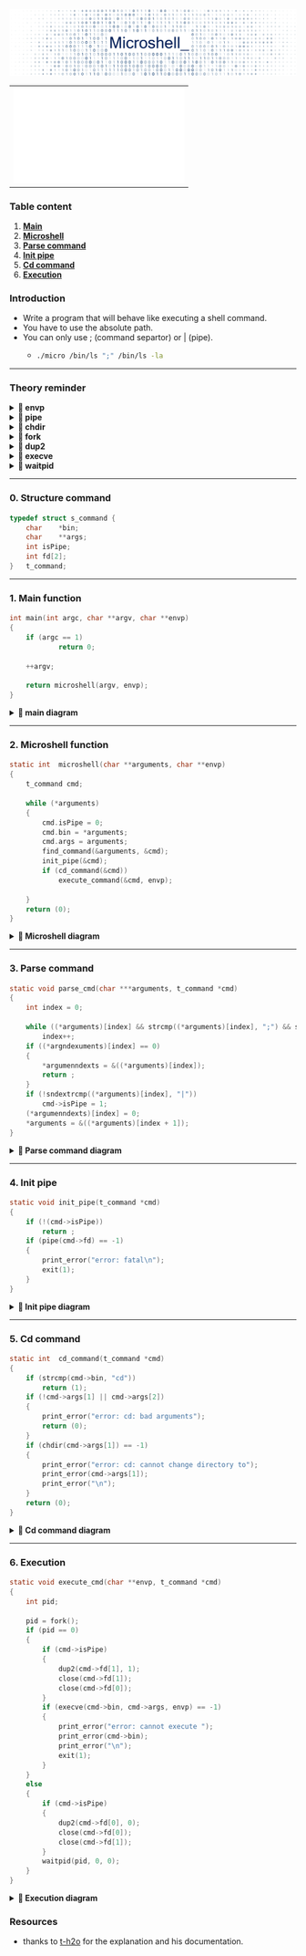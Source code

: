 ![image/titre.png](image/titre.png)

  <table>
    <tr>
      <td align="center">
      <img src="/metrics.repository.svg" alt="Metrics" width="300">
    </tr>
  </table>

### Table content
1. **[Main](#main)**
2. **[Microshell](#Microshell)**
3. **[Parse command](#Parse_command)**
4. **[Init pipe](#init_pipe)**
5. **[Cd command](#cd_command)**
6. **[Execution](#execution)**

### Introduction

* Write a program that will behave like executing a shell command.
* You have to use the absolute path.
* You can only use ; (command separtor) or | (pipe).
  * ````bash
    ./micro /bin/ls ";" /bin/ls -la
    ````

---
### Theory reminder

<details>	
  <summary><b> 🔽 envp </b></summary>
      <br />

* **char `envp`**: (**env**ironment **p**ointer): 
  * The `envp` parameter is a **pointer to an array of null-terminated strings** that 
  represent the values set in the **user's environment variables**.
  * `$NAME`, `USER=kdi-noce`, `SHELL=/bin/zsh`, etc... .
     <br />
</details>

<details>	
  <summary><b> 🔽 pipe</b></summary>
      <br />

* **int `pipe`(int pipe_fd[2])**:

    * Parameters :

      * `fd[0]`: `fd` **(file descriptor)** for the
        read end of pipe.
  
      * `fd[1]`: `fd` si for the write end of pipe.
      
      * `Returns` : 0 on Success.
  
      * **-1** on `error`.

    * Conceptually, a **pipe** is a **connection between two processes**.
    * **Pipes** are useful for **communication between related processes**(inter-process communication).
      <br />
</details>

<details>	
  <summary><b> 🔽 chdir</b></summary>
      <br />

* **int `chdir`(const char *path)**:
  * The `chdir` command is a system function (system call) which is used to **change the current working directory**
    to the directory specified in path.
  * Is **used** as an **alias** for the shell command **cd**.
  * Parameter:
    * The path is the Directory path which the user want to make the current working directory.
  * `Return` Value: 
    * Returns zero **(0)** on success. 
    * **-1** is returned on an `error` and `errno` is set appropriately.
      <br />
</details>

<details>	
  <summary><b> 🔽 fork</b></summary>
      <br />

* **pid_t `fork`(void)**:
  * `Fork` system call is used for creating a new process, called child process.
  * `Child process` runs concurrently with the process that makes the `fork`() call (`parent process`).
  * A `child process` uses the **same** `pc`(program counter), **same** `CPU` registers, **same open files** which 
  use in the `parent process`.
  * **Negative Value:**
    * creation of a child process was unsuccessful.
  * **Zero:**
    * Returned to the newly created child process.
  * **Positive value:**
    * **Returned to parent or caller**. The value contains process ID of newly created child process.
      <br />
</details>

<details>	
  <summary><b> 🔽 dup2</b></summary>
      <br />

* **int `dup2`(int oldfd, int newfd):**
  * The `dup`() system call **creates a copy of a file descriptor**.
  * It uses the **lowest-numbered** unused descriptor for the **new** descriptor.

</details>

<details>	
  <summary><b> 🔽 execve </b></summary>
      <br />

* **The `exec` family of functions replaces the current running process with a new process.**


* **int `execve`(const char *pathname, char *const `argv`[ ], char *const `envp`[ ])**:
  * executes the program pointed to by: 
  * **pathname**: 
    * **pathname** is a binary executable,
    or a script starting with a line of the form "#! interpreter [arg]".
  * `argv`:
    * Is an **array of argument** strings passed to the new program
  * `envp`: 
    * Is an **array of strings**, conventionally of the form key=value, which are passed as environment to the new program

</details>

<details>	
  <summary><b> 🔽 waitpid </b></summary>
      <br />

* **pid_t `waitpid`(pid_t pid, int *status, int options)**:
  * Suspends the calling process until a `child process` ends or is stopped.
  * `pid`:
    * Specifies the child processes the caller wants to wait for termination of the specific child process.
  * `status_ptr`:
    * Points to a location where `waitpid`() can store a status value.
    * This status value is zero if the child process explicitly returns **zero**.
    * The status_ptr pointer may also be **NULL**.
  * `options`:
    * Specifies additional information for waitpid().

</details>

---
### 0. Structure command

````C
typedef struct s_command {
	char	*bin;
	char	**args;
	int	isPipe;
	int	fd[2];
}	t_command;
````
---
### 1. Main function

````C
int	main(int argc, char **argv, char **envp)
{
	if (argc == 1)
    		return 0;
	
	++argv;
	
	return microshell(argv, envp);
}
````

<a name="main"></a>
<details>	
  <summary><b> 🔽 main diagram</b></summary>
  <br />

[<img src="image/main.png" width="280">](image/main.png)

</details>

----
### 2. Microshell function

````C
static int	microshell(char **arguments, char **envp)
{
	t_command cmd;

	while (*arguments)
	{
		cmd.isPipe = 0;
		cmd.bin = *arguments;
		cmd.args = arguments;
		find_command(&arguments, &cmd);
		init_pipe(&cmd);
		if (cd_command(&cmd))
			execute_command(&cmd, envp);

	}
	return (0);
}
````
<a name="Microshell"></a>
<details>	
  <summary><b> 🔽 Microshell diagram</b></summary>
  <br />

[<img src="image/microshell.png" width="300">](image/microshell.png)

</details>

---
### 3. Parse command

````C
static void	parse_cmd(char ***arguments, t_command *cmd)
{
	int	index = 0;

	while ((*arguments)[index] && strcmp((*arguments)[index], ";") && strcmp((*arguments)[index], "|"))
		index++;
	if ((*argndexuments)[index] == 0)
	{
		*argumenndexts = &((*arguments)[index]);
		return ;
	}
	if (!sndextrcmp((*arguments)[index], "|"))
		cmd->isPipe = 1;
	(*argumenndexts)[index] = 0;
	*arguments = &((*arguments)[index + 1]);
}
````
<a name="Parse_command"></a>
<details>	
  <summary><b> 🔽 Parse command diagram</b></summary>
  <br />

[<img src="image/parse_cmd.svg" width="300">](image/parse_cmd.svg)

</details>

----
### 4. Init pipe

````C
static void	init_pipe(t_command *cmd)
{
	if (!(cmd->isPipe))
		return ;
	if (pipe(cmd->fd) == -1)
	{
		print_error("error: fatal\n");
		exit(1);
	}
}
````
<a name="init_pipe"></a>
<details>	
  <summary><b> 🔽 Init pipe diagram</b></summary>
  <br />

[<img src="image/init_pipe.svg" width="250">](image/init_pipe.svg)

</details>

----
### 5. Cd command

````C
static int	cd_command(t_command *cmd)
{
	if (strcmp(cmd->bin, "cd"))
		return (1);
	if (!cmd->args[1] || cmd->args[2])
	{
		print_error("error: cd: bad arguments");
		return (0);
	}
	if (chdir(cmd->args[1]) == -1)
	{
		print_error("error: cd: cannot change directory to");
		print_error(cmd->args[1]);
		print_error("\n");
	}
	return (0);
}
````
<a name="cd_command"></a>
<details>	
  <summary><b> 🔽 Cd command diagram</b></summary>
  <br />


[<img src="image/cd_command.svg" width="250">](image/cd_command.svg)

</details>

----
### 6. Execution

````C
static void	execute_cmd(char **envp, t_command *cmd)
{
	int pid;

	pid = fork();
	if (pid == 0)
	{
		if (cmd->isPipe)
		{
			dup2(cmd->fd[1], 1);
			close(cmd->fd[1]);
			close(cmd->fd[0]);
		}
		if (execve(cmd->bin, cmd->args, envp) == -1)
		{
			print_error("error: cannot execute ");
			print_error(cmd->bin);
			print_error("\n");
			exit(1);
		}
	}
	else
	{
		if (cmd->isPipe)
		{
			dup2(cmd->fd[0], 0);
			close(cmd->fd[0]);
			close(cmd->fd[1]);
		}
		waitpid(pid, 0, 0);
	}
}
````
<a name="cd_command"></a>
<details>	
  <summary><b> 🔽 Execution diagram</b></summary>
  <br />


[<img src="image/execution.svg" width="500">](image/execution.svg)

</details>

### Resources

* thanks to [t-h2o](https://github.com/t-h2o/microshell) for the explanation and his documentation.

